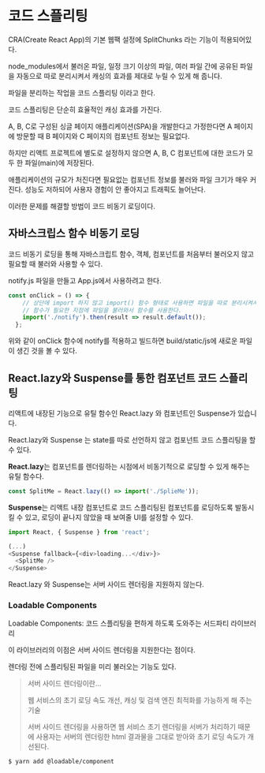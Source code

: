 # 코드 스플리팅

CRA(Create React App)의 기본 웹팩 설정에 SplitChunks 라는 기능이 적용되어있다.

node_modules에서 불러온 파일, 일정 크기 이상의 파일, 여러 파일 간에 공유된 파일을 자동으로 따로 분리시켜서 캐싱의 효과를 제대로 누릴 수 있게 해 줍니다.

파일을 분리하는 작업을 코드 스플리팅 이라고 한다.

코드 스플리팅은 단순히 효율적인 캐싱 효과를 가진다.

A, B, C로 구성된 싱글 페이지 애플리케이션(SPA)을 개발한다고 가정한다면 A 페이지에 방문할 때 B 페이지와 C 페이지의 컴포넌트 정보는 필요없다.

하지만 리액트 프로젝트에 별도로 설정하지 않으면 A, B, C 컴포넌트에 대한 코드가 모두 한 파일(main)에 저장된다.

애플리케이션의 규모가 처진다면 필요없는 컴포넌트 정보를 불러와 파일 크기가 매우 커진다. 성능도 저하되어 사용자 경험이 안 좋아지고 트래픽도 늘어난다.

이러한 문제를 해결할 방법이 코드 비동기 로딩이다.


## 자바스크립스 함수 비동기 로딩

코드 비동기 로딩을 통해 자바스크립트 함수, 객체, 컴포넌트를 처음부터 불러오지 않고 필요할 때 불러와 사용할 수 있다.

notify.js 파일을 만들고 App.js에서 사용하려고 한다.

```javascript
const onClick = () => {
    // 상단에 import 하지 않고 import() 함수 형태로 사용하면 파일을 따로 분리시켜서 저장한다.
    // 함수가 필요한 지점에 파일을 불러와서 함수를 사용한다.
    import('./notify').then(result => result.default());
  };
```
위와 같이 onClick 함수에 notify를 적용하고 빌드하면 build/static/js에 새로운 파일이 생긴 것을 볼 수 있다.


## React.lazy와 Suspense를 통한 컴포넌트 코드 스플리팅

리액트에 내장된 기능으로 유틸 함수인 React.lazy 와 컴포넌트인 Suspense가 있습니다.

React.lazy와 Suspense 는 state를 따로 선언하지 않고 컴포넌트 코드 스플리팅을 할 수 있다.


**React.lazy**는 컴포넌트를 렌더링하는 시점에서 비동기적으로 로딩할 수 있게 해주는 유틸 함수다.

```javascript
const SplitMe = React.lazy(() => import('./SplieMe'));
```

**Suspense**는 리액트 내장 컴포넌트로 코드 스플리팅된 컴포넌트를 로딩하도록 발동시킬 수 있고, 로딩이 끝나지 않았을 때 보여줄 UI를 설정할 수 있다.

```javascript
import React, { Suspense } from 'react';

(...)
<Suspense fallback={<div>loading...</div>}>
  <SplitMe />
</Suspense>
```

React.lazy 와 Suspense는 서버 사이드 렌더링을 지원하지 않는다.

### Loadable Components

Loadable Components: 코드 스플리팅을 편하게 하도록 도와주는 서드파티 라이브러리

이 라이브러리의 이점은 서버 사이드 렌더링을 지원한다는 점이다.

렌더링 전에 스플리팅된 파일을 미리 불러오는 기능도 있다.

>서버 사이드 렌더링이란... 
>
>웹 서비스의 초기 로딩 속도 개선, 캐싱 및 검색 엔진 최적화를 가능하게 해 주는 기술
>
>서버 사이드 렌더링을 사용하면 웹 서비스 초기 렌더링을 서버가 처리하기 때문에 사용자는 서버의 렌더링한 html 결과물을 그대로 받아와 초기 로딩 속도가 개선된다.

```
$ yarn add @loadable/component
```






